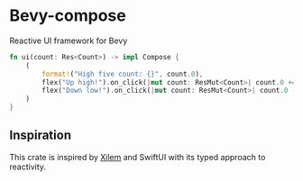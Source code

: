 # Bevy-compose

Reactive UI framework for Bevy

```rust
fn ui(count: Res<Count>) -> impl Compose {
    (
        format!("High five count: {}", count.0),
        flex("Up high!").on_click(|mut count: ResMut<Count>| count.0 += 1),
        flex("Down low!").on_click(|mut count: ResMut<Count>| count.0 -= 1),
    )
}
```

## Inspiration
This crate is inspired by [Xilem](https://github.com/linebender/xilem) and SwiftUI with its typed approach to reactivity.
